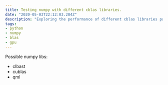 ```yaml
---
title: Testing numpy with different cblas libraries.
date: "2020-05-03T22:12:03.284Z"
description: "Exploring the performance of different cblas libraries paired with numpy. The libraries manly target the GPU."
tags:
- python
- numpy
- blas
- gpu
---
```


Possible numpy libs:
 - clbast
 - cublas
 - qml